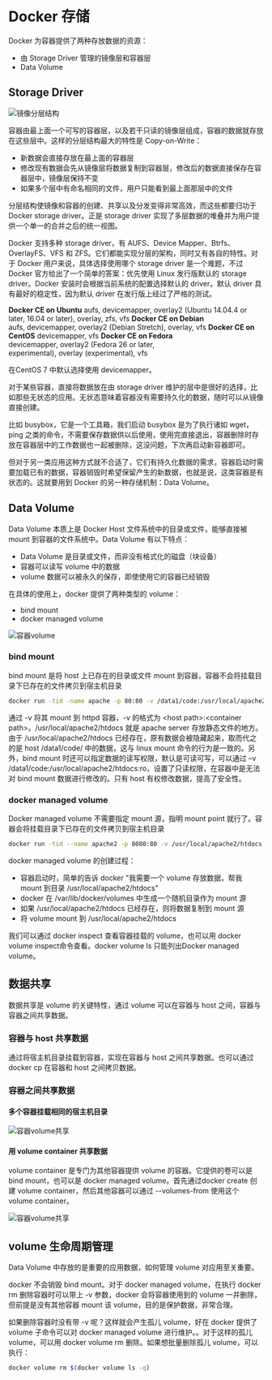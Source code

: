 # Docker 存储

Docker 为容器提供了两种存放数据的资源：

- 由 Storage Driver 管理的镜像层和容器层
- Data Volume

## Storage Driver

![镜像分层结构](https://github.com/findsec-cn/docker/raw/master/imgs/5/docker_image_layer.png)

容器由最上面一个可写的容器层，以及若干只读的镜像层组成，容器的数据就存放在这些层中。这样的分层结构最大的特性是 Copy-on-Write：

- 新数据会直接存放在最上面的容器层
- 修改现有数据会先从镜像层将数据复制到容器层，修改后的数据直接保存在容器层中，镜像层保持不变
- 如果多个层中有命名相同的文件，用户只能看到最上面那层中的文件

分层结构使镜像和容器的创建、共享以及分发变得非常高效，而这些都要归功于 Docker storage driver。正是 storage driver 实现了多层数据的堆叠并为用户提供一个单一的合并之后的统一视图。

Docker 支持多种 storage driver，有 AUFS、Device Mapper、Btrfs、OverlayFS、VFS 和 ZFS。它们都能实现分层的架构，同时又有各自的特性。对于 Docker 用户来说，具体选择使用哪个 storage driver 是一个难题，不过 Docker 官方给出了一个简单的答案：优先使用 Linux 发行版默认的 storage driver。Docker 安装时会根据当前系统的配置选择默认的 driver。默认 driver 具有最好的稳定性，因为默认 driver 在发行版上经过了严格的测试。

**Docker CE on Ubuntu** aufs, devicemapper, overlay2 (Ubuntu 14.04.4 or later, 16.04 or later), overlay, zfs, vfs
**Docker CE on Debian** aufs, devicemapper, overlay2 (Debian Stretch), overlay, vfs
**Docker CE on CentOS** devicemapper, vfs
**Docker CE on Fedora** devicemapper, overlay2 (Fedora 26 or later, experimental), overlay (experimental), vfs

在CentOS 7 中默认选择使用 devicemapper。

对于某些容器，直接将数据放在由 storage driver 维护的层中是很好的选择，比如那些无状态的应用。无状态意味着容器没有需要持久化的数据，随时可以从镜像直接创建。

比如 busybox，它是一个工具箱，我们启动 busybox 是为了执行诸如 wget，ping 之类的命令，不需要保存数据供以后使用，使用完直接退出，容器删除时存放在容器层中的工作数据也一起被删除，这没问题，下次再启动新容器即可。

但对于另一类应用这种方式就不合适了，它们有持久化数据的需求，容器启动时需要加载已有的数据，容器销毁时希望保留产生的新数据，也就是说，这类容器是有状态的。这就要用到 Docker 的另一种存储机制：Data Volume。

## Data Volume

Data Volume 本质上是 Docker Host 文件系统中的目录或文件，能够直接被 mount 到容器的文件系统中。Data Volume 有以下特点：

- Data Volume 是目录或文件，而非没有格式化的磁盘（块设备）
- 容器可以读写 volume 中的数据
- volume 数据可以被永久的保存，即使使用它的容器已经销毁

在具体的使用上，docker 提供了两种类型的 volume：

- bind mount
- docker managed volume

![容器volume](https://github.com/findsec-cn/docker/raw/master/imgs/5/docker_volume.png)

### bind mount

bind mount 是将 host 上已存在的目录或文件 mount 到容器，容器不会将挂载目录下已存在的文件拷贝到宿主机目录

```bash
docker run -tid -name apache -p 80:80 -v /data1/code:/usr/local/apache2/htdocs httpd
```

通过 -v 将其 mount 到 httpd 容器，-v 的格式为 \<host path\>:\<container path\>。/usr/local/apache2/htdocs 就是 apache server 存放静态文件的地方。由于 /usr/local/apache2/htdocs 已经存在，原有数据会被隐藏起来，取而代之的是 host /data1/code/ 中的数据，这与 linux mount 命令的行为是一致的。另外，bind mount 时还可以指定数据的读写权限，默认是可读可写，可以通过 –v /data1/code:/usr/local/apache2/htdocs:ro，设置了只读权限，在容器中是无法对 bind mount 数据进行修改的。只有 host 有权修改数据，提高了安全性。

### docker managed volume

Docker managed volume 不需要指定 mount 源，指明 mount point 就行了。容器会将挂载目录下已存在的文件拷贝到宿主机目录

```bash
docker run -tid --name apache2 -p 8080:80 -v /usr/local/apache2/htdocs httpd
```

docker managed volume 的创建过程：

- 容器启动时，简单的告诉 docker "我需要一个 volume 存放数据，帮我 mount 到目录 /usr/local/apache2/htdocs"
- docker 在 /var/lib/docker/volumes 中生成一个随机目录作为 mount 源
- 如果 /usr/local/apache2/htdocs 已经存在，则将数据复制到 mount 源
- 将 volume mount 到 /usr/local/apache2/htdocs

我们可以通过 docker inspect 查看容器挂载的 volume，也可以用 docker volume inspect命令查看。docker volume ls 只能列出Docker managed volume。

## 数据共享

数据共享是 volume 的关键特性，通过 volume 可以在容器与 host 之间，容器与容器之间共享数据。

### 容器与 host 共享数据

通过将宿主机目录挂载到容器，实现在容器与 host 之间共享数据。也可以通过 docker cp 在容器和 host 之间拷贝数据。

### 容器之间共享数据

#### 多个容器挂载相同的宿主机目录

![容器volume共享](https://github.com/findsec-cn/docker/raw/master/imgs/5/docker_volume_share_1.png)

#### 用 volume container 共享数据

volume container 是专门为其他容器提供 volume 的容器。它提供的卷可以是 bind mount，也可以是 docker managed volume。首先通过docker create 创建 volume container，然后其他容器可以通过 --volumes-from 使用这个 volume container。

![容器volume共享](https://github.com/findsec-cn/docker/raw/master/imgs/5/docker_volume_share_2.png)

## volume 生命周期管理

Data Volume 中存放的是重要的应用数据，如何管理 volume 对应用至关重要。

docker 不会销毁 bind mount。对于 docker managed volume，在执行 docker rm 删除容器时可以带上 -v 参数，docker 会将容器使用到的 volume 一并删除，但前提是没有其他容器 mount 该 volume，目的是保护数据，非常合理。

如果删除容器时没有带 -v 呢？这样就会产生孤儿 volume，好在 docker 提供了 volume 子命令可以对 docker managed volume 进行维护。。对于这样的孤儿 volume，可以用 docker volume rm 删除。如果想批量删除孤儿 volume，可以执行：

```bash
docker volume rm $(docker volume ls -q)
```
